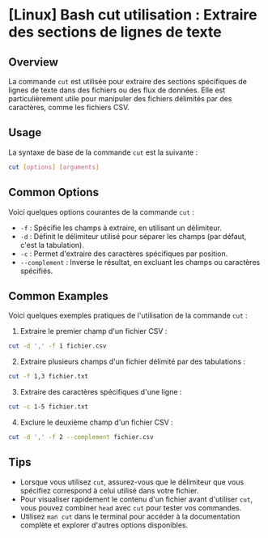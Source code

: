 # [Linux] Bash cut utilisation : Extraire des sections de lignes de texte

## Overview
La commande `cut` est utilisée pour extraire des sections spécifiques de lignes de texte dans des fichiers ou des flux de données. Elle est particulièrement utile pour manipuler des fichiers délimités par des caractères, comme les fichiers CSV.

## Usage
La syntaxe de base de la commande `cut` est la suivante :

```bash
cut [options] [arguments]
```

## Common Options
Voici quelques options courantes de la commande `cut` :

- `-f` : Spécifie les champs à extraire, en utilisant un délimiteur.
- `-d` : Définit le délimiteur utilisé pour séparer les champs (par défaut, c'est la tabulation).
- `-c` : Permet d'extraire des caractères spécifiques par position.
- `--complement` : Inverse le résultat, en excluant les champs ou caractères spécifiés.

## Common Examples
Voici quelques exemples pratiques de l'utilisation de la commande `cut` :

1. Extraire le premier champ d'un fichier CSV :

```bash
cut -d ',' -f 1 fichier.csv
```

2. Extraire plusieurs champs d'un fichier délimité par des tabulations :

```bash
cut -f 1,3 fichier.txt
```

3. Extraire des caractères spécifiques d'une ligne :

```bash
cut -c 1-5 fichier.txt
```

4. Exclure le deuxième champ d'un fichier CSV :

```bash
cut -d ',' -f 2 --complement fichier.csv
```

## Tips
- Lorsque vous utilisez `cut`, assurez-vous que le délimiteur que vous spécifiez correspond à celui utilisé dans votre fichier.
- Pour visualiser rapidement le contenu d'un fichier avant d'utiliser `cut`, vous pouvez combiner `head` avec `cut` pour tester vos commandes.
- Utilisez `man cut` dans le terminal pour accéder à la documentation complète et explorer d'autres options disponibles.